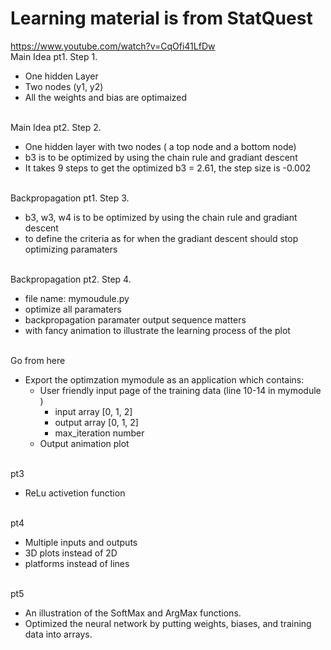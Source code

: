 # Learning material is from StatQuest <br>
https://www.youtube.com/watch?v=CqOfi41LfDw
<br> Main Idea pt1. Step 1. <br>
- One hidden Layer
- Two nodes (y1, y2)
- All the weights and bias are optimaized

<br> Main Idea pt2. Step 2. <br>
- One hidden layer with two nodes ( a top node and a bottom node)
- b3 is to be optimized by using the chain rule and gradiant descent
- It takes 9 steps to get the optimized b3 = 2.61, the step size is -0.002

<br> Backpropagation pt1. Step 3. <br>
- b3, w3, w4 is to be optimized by using the chain rule and gradiant descent
- to define the criteria as for when the gradiant descent should stop optimizing paramaters

<br> Backpropagation pt2. Step 4. <br>
- file name: mymoudule.py
- optimize all paramaters
- backpropagation paramater output sequence matters
- with fancy animation to illustrate the learning process of the plot

<br> Go from here <br>
- Export the optimzation mymodule as an application which contains: 
  - User friendly input page of the training data (line 10-14 in mymodule )
    - input array [0, 1, 2]
    - output array [0, 1, 2]
    - max_iteration number 
  - Output animation plot


<br> pt3 <br>
- ReLu activetion function


<br> pt4 <br>
- Multiple inputs and outputs
- 3D plots instead of 2D
- platforms instead of lines

<br> pt5 <br>
-  An illustration of the SoftMax and ArgMax functions.
- Optimized the neural network by putting weights, biases, and training data into arrays. 
